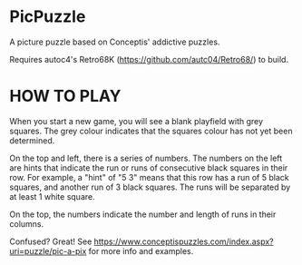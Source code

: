 PicPuzzle
=========

A picture puzzle based on Conceptis' addictive puzzles.

Requires autoc4's Retro68K (https://github.com/autc04/Retro68/) to build.

HOW TO PLAY
===========
When you start a new game, you will see a blank playfield with grey squares. The grey colour indicates that the squares colour has not yet been determined.

On the top and left, there is a series of numbers. The numbers on the left are hints that indicate the run or runs of consecutive black squares in their row. For example, a "hint" of "5 3" means that this row has a run of 5 black squares, and another run of 3 black squares. The runs will be separated by at least 1 white square.

On the top, the numbers indicate the number and length of runs in their columns.

Confused? Great! See https://www.conceptispuzzles.com/index.aspx?uri=puzzle/pic-a-pix for more info and examples.
